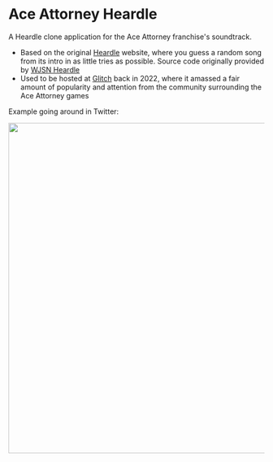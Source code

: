 # Ace Attorney Heardle

A Heardle clone application for the Ace Attorney franchise's soundtrack. 

- Based on the original [Heardle](https://www.heardle.app) website, where you guess a random song from its intro in as little tries as possible. Source code originally provided by [WJSN Heardle](https://github.com/jeroldcamacho/wjsn-heardle)
- Used to be hosted at [Glitch](https://glitch.com/) back in 2022, where it amassed a fair amount of popularity and attention from the community surrounding the Ace Attorney games

Example going around in Twitter:

<p align="center">
  <img width="650" src="https://github.com/silvglad/ace-attorney-heardle/assets/73229659/025aed2c-cea6-47b5-8130-8ebbf845f586" />
</p>


